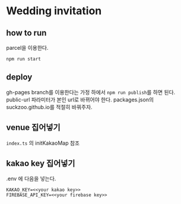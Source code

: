 # Wedding invitation

## how to run
parcel을 이용한다.

```
npm run start
```

## deploy
gh-pages branch를 이용한다는 가정 하에서 `npm run publish`를 하면 된다.
public-url 파라미터가 본인 url로 바뀌어야 한다.
packages.json의 suckzoo.github.io를 적절히 바꿔주자.


## venue 집어넣기
`index.ts` 의 initKakaoMap 참조

## kakao key 집어넣기
.env 에 다음을 넣는다.

```env
KAKAO_KEY=<<your kakao key>>
FIREBASE_API_KEY=<<your firebase key>>
```